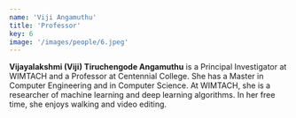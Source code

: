 ```yaml
---
name: 'Viji Angamuthu'
title: 'Professor'
key: 6
image: '/images/people/6.jpeg'
---
```

**Vijayalakshmi (Viji) Tiruchengode Angamuthu** is a Principal Investigator at WIMTACH and a Professor at Centennial College. She has a Master in Computer Engineering and in Computer Science. At WIMTACH, she is a researcher of machine learning and deep learning algorithms. In her free time, she enjoys walking and video editing.
